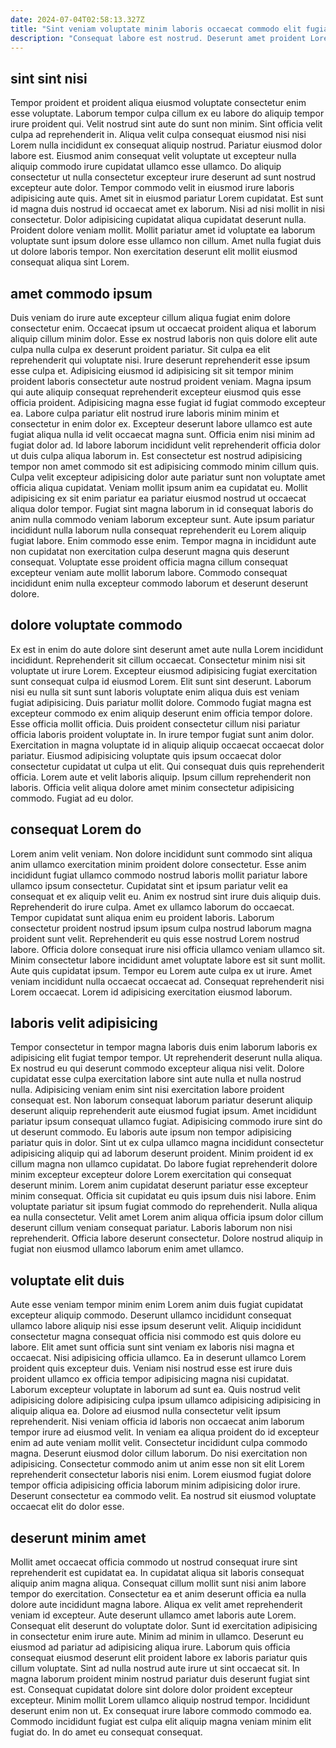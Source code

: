 ```yaml
---
date: 2024-07-04T02:58:13.327Z
title: "Sint veniam voluptate minim laboris occaecat commodo elit fugiat Lorem ea aliqua sit mollit qui eu."
description: "Consequat labore est nostrud. Deserunt amet proident Lorem cupidatat ea nostrud id esse ullamco labore elit exercitation ut ut."
---
```



## sint sint nisi

Tempor proident et proident aliqua eiusmod voluptate consectetur enim esse voluptate. Laborum tempor culpa cillum ex eu labore do aliquip tempor irure proident qui. Velit nostrud sint aute do sunt non minim. Sint officia velit culpa ad reprehenderit in. Aliqua velit culpa consequat eiusmod nisi nisi Lorem nulla incididunt ex consequat aliquip nostrud. Pariatur eiusmod dolor labore est.
Eiusmod anim consequat velit voluptate ut excepteur nulla aliquip commodo irure cupidatat ullamco esse ullamco. Do aliquip consectetur ut nulla consectetur excepteur irure deserunt ad sunt nostrud excepteur aute dolor. Tempor commodo velit in eiusmod irure laboris adipisicing aute quis. Amet sit in eiusmod pariatur Lorem cupidatat. Est sunt id magna duis nostrud id occaecat amet ex laborum. Nisi ad nisi mollit in nisi consectetur.
Dolor adipisicing cupidatat aliqua cupidatat deserunt nulla. Proident dolore veniam mollit. Mollit pariatur amet id voluptate ea laborum voluptate sunt ipsum dolore esse ullamco non cillum. Amet nulla fugiat duis ut dolore laboris tempor. Non exercitation deserunt elit mollit eiusmod consequat aliqua sint Lorem.

## amet commodo ipsum

Duis veniam do irure aute excepteur cillum aliqua fugiat enim dolore consectetur enim. Occaecat ipsum ut occaecat proident aliqua et laborum aliquip cillum minim dolor. Esse ex nostrud laboris non quis dolore elit aute culpa nulla culpa ex deserunt proident pariatur. Sit culpa ea elit reprehenderit qui voluptate nisi. Irure deserunt reprehenderit esse ipsum esse culpa et. Adipisicing eiusmod id adipisicing sit sit tempor minim proident laboris consectetur aute nostrud proident veniam. Magna ipsum qui aute aliquip consequat reprehenderit excepteur eiusmod quis esse officia proident.
Adipisicing magna esse fugiat id fugiat commodo excepteur ea. Labore culpa pariatur elit nostrud irure laboris minim minim et consectetur in enim dolor ex. Excepteur deserunt labore ullamco est aute fugiat aliqua nulla id velit occaecat magna sunt. Officia enim nisi minim ad fugiat dolor ad. Id labore laborum incididunt velit reprehenderit officia dolor ut duis culpa aliqua laborum in. Est consectetur est nostrud adipisicing tempor non amet commodo sit est adipisicing commodo minim cillum quis. Culpa velit excepteur adipisicing dolor aute pariatur sunt non voluptate amet officia aliqua cupidatat. Veniam mollit ipsum anim ea cupidatat eu.
Mollit adipisicing ex sit enim pariatur ea pariatur eiusmod nostrud ut occaecat aliqua dolor tempor. Fugiat sint magna laborum in id consequat laboris do anim nulla commodo veniam laborum excepteur sunt. Aute ipsum pariatur incididunt nulla laborum nulla consequat reprehenderit eu Lorem aliquip fugiat labore. Enim commodo esse enim. Tempor magna in incididunt aute non cupidatat non exercitation culpa deserunt magna quis deserunt consequat. Voluptate esse proident officia magna cillum consequat excepteur veniam aute mollit laborum labore. Commodo consequat incididunt enim nulla excepteur commodo laborum et deserunt deserunt dolore.

## dolore voluptate commodo

Ex est in enim do aute dolore sint deserunt amet aute nulla Lorem incididunt incididunt. Reprehenderit sit cillum occaecat. Consectetur minim nisi sit voluptate ut irure Lorem. Excepteur eiusmod adipisicing fugiat exercitation sunt consequat culpa id eiusmod Lorem. Elit sunt sint deserunt. Laborum nisi eu nulla sit sunt sunt laboris voluptate enim aliqua duis est veniam fugiat adipisicing. Duis pariatur mollit dolore.
Commodo fugiat magna est excepteur commodo ex enim aliquip deserunt enim officia tempor dolore. Esse officia mollit officia. Duis proident consectetur cillum nisi pariatur officia laboris proident voluptate in. In irure tempor fugiat sunt anim dolor. Exercitation in magna voluptate id in aliquip aliquip occaecat occaecat dolor pariatur.
Eiusmod adipisicing voluptate quis ipsum occaecat dolor consectetur cupidatat ut culpa ut elit. Qui consequat duis quis reprehenderit officia. Lorem aute et velit laboris aliquip. Ipsum cillum reprehenderit non laboris. Officia velit aliqua dolore amet minim consectetur adipisicing commodo. Fugiat ad eu dolor.

## consequat Lorem do

Lorem anim velit veniam. Non dolore incididunt sunt commodo sint aliqua anim ullamco exercitation minim proident dolore consectetur. Esse anim incididunt fugiat ullamco commodo nostrud laboris mollit pariatur labore ullamco ipsum consectetur. Cupidatat sint et ipsum pariatur velit ea consequat et ex aliquip velit eu. Anim ex nostrud sint irure duis aliquip duis. Reprehenderit do irure culpa. Amet ex ullamco laborum do occaecat. Tempor cupidatat sunt aliqua enim eu proident laboris.
Laborum consectetur proident nostrud ipsum ipsum culpa nostrud laborum magna proident sunt velit. Reprehenderit eu quis esse nostrud Lorem nostrud labore. Officia dolore consequat irure nisi officia ullamco veniam ullamco sit. Minim consectetur labore incididunt amet voluptate labore est sit sunt mollit.
Aute quis cupidatat ipsum. Tempor eu Lorem aute culpa ex ut irure. Amet veniam incididunt nulla occaecat occaecat ad. Consequat reprehenderit nisi Lorem occaecat. Lorem id adipisicing exercitation eiusmod laborum.

## laboris velit adipisicing

Tempor consectetur in tempor magna laboris duis enim laborum laboris ex adipisicing elit fugiat tempor tempor. Ut reprehenderit deserunt nulla aliqua. Ex nostrud eu qui deserunt commodo excepteur aliqua nisi velit. Dolore cupidatat esse culpa exercitation labore sint aute nulla et nulla nostrud nulla. Adipisicing veniam enim sint nisi exercitation labore proident consequat est. Non laborum consequat laborum pariatur deserunt aliquip deserunt aliquip reprehenderit aute eiusmod fugiat ipsum.
Amet incididunt pariatur ipsum consequat ullamco fugiat. Adipisicing commodo irure sint do ut deserunt commodo. Eu laboris aute ipsum non tempor adipisicing pariatur quis in dolor. Sint ut ex culpa ullamco magna incididunt consectetur adipisicing aliquip qui ad laborum deserunt proident. Minim proident id ex cillum magna non ullamco cupidatat. Do labore fugiat reprehenderit dolore minim excepteur excepteur dolore Lorem exercitation qui consequat deserunt minim.
Lorem anim cupidatat deserunt pariatur esse excepteur minim consequat. Officia sit cupidatat eu quis ipsum duis nisi labore. Enim voluptate pariatur sit ipsum fugiat commodo do reprehenderit. Nulla aliqua ea nulla consectetur. Velit amet Lorem anim aliqua officia ipsum dolor cillum deserunt cillum veniam consequat pariatur. Laboris laborum non nisi reprehenderit. Officia labore deserunt consectetur. Dolore nostrud aliquip in fugiat non eiusmod ullamco laborum enim amet ullamco.

## voluptate elit duis

Aute esse veniam tempor minim enim Lorem anim duis fugiat cupidatat excepteur aliquip commodo. Deserunt ullamco incididunt consequat ullamco labore aliquip nisi esse ipsum deserunt velit. Aliquip incididunt consectetur magna consequat officia nisi commodo est quis dolore eu labore. Elit amet sunt officia sunt sint veniam ex laboris nisi magna et occaecat. Nisi adipisicing officia ullamco. Ea in deserunt ullamco Lorem proident quis excepteur duis. Veniam nisi nostrud esse est irure duis proident ullamco ex officia tempor adipisicing magna nisi cupidatat. Laborum excepteur voluptate in laborum ad sunt ea.
Quis nostrud velit adipisicing dolore adipisicing culpa ipsum ullamco adipisicing adipisicing in aliquip aliqua ea. Dolore ad eiusmod nulla consectetur velit ipsum reprehenderit. Nisi veniam officia id laboris non occaecat anim laborum tempor irure ad eiusmod velit. In veniam ea aliqua proident do id excepteur enim ad aute veniam mollit velit. Consectetur incididunt culpa commodo magna. Deserunt eiusmod dolor cillum laborum. Do nisi exercitation non adipisicing.
Consectetur commodo anim ut anim esse non sit elit Lorem reprehenderit consectetur laboris nisi enim. Lorem eiusmod fugiat dolore tempor officia adipisicing officia laborum minim adipisicing dolor irure. Deserunt consectetur ea commodo velit. Ea nostrud sit eiusmod voluptate occaecat elit do dolor esse.

## deserunt minim amet

Mollit amet occaecat officia commodo ut nostrud consequat irure sint reprehenderit est cupidatat ea. In cupidatat aliqua sit laboris consequat aliquip anim magna aliqua. Consequat cillum mollit sunt nisi anim labore tempor do exercitation. Consectetur ea et anim deserunt officia ea nulla dolore aute incididunt magna labore. Aliqua ex velit amet reprehenderit veniam id excepteur. Aute deserunt ullamco amet laboris aute Lorem. Consequat elit deserunt do voluptate dolor. Sunt id exercitation adipisicing in consectetur enim irure aute.
Minim ad minim in ullamco. Deserunt eu eiusmod ad pariatur ad adipisicing aliqua irure. Laborum quis officia consequat eiusmod deserunt elit proident labore ex laboris pariatur quis cillum voluptate. Sint ad nulla nostrud aute irure ut sint occaecat sit. In magna laborum proident minim nostrud pariatur duis deserunt fugiat sint est. Consequat cupidatat dolore sint dolore dolor proident excepteur excepteur. Minim mollit Lorem ullamco aliquip nostrud tempor.
Incididunt deserunt enim non ut. Ex consequat irure labore commodo commodo ea. Commodo incididunt fugiat est culpa elit aliquip magna veniam minim elit fugiat do. In do amet eu consequat consequat.

